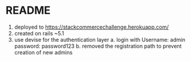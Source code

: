 # README

1. deployed to https://stackcommercechallenge.herokuapp.com/
2. created on rails ~5.1
3. use devise for the authentication layer
  a. login with 
     Username: admin
     password: password123
  b. removed the registration path to prevent creation of new admins
